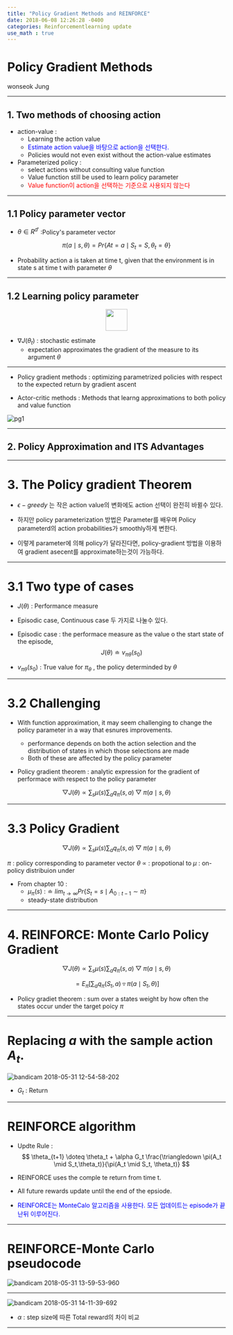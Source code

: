 ```yaml
---
title: "Policy Gradient Methods and REINFORCE"
date: 2018-06-08 12:26:28 -0400
categories: Reinforcementlearning update
use_math : true
---
```




# Policy Gradient Methods 

wonseok Jung

---
## 1. Two methods of choosing action
- action-value : 
	- Learning the action value 
	- <span style="color:blue">Estimate action value을 바탕으로 action을 선택한다. </span>
	- Policies would not even exist without the action-value estimates
- Parameterized policy :
	- select actions without consulting value function
	- Value function still be used to learn policy parameter
	- <span style="color:red">Value function이 action을 선택하는 기준으로 사용되지 않는다</span>
	
---

## 1.1 Policy parameter vector

- $\theta\in R^{d'}$ :Policy's parameter vector

$$\pi(a\mid s,\theta)=Pr \left \{ At=a \mid S_t=S,  \theta_t = \theta \right \}$$

- Probability action a is taken at time t, given that the environment is in state s at time t with parameter $\theta$

---

## 1.2 Learning policy parameter



<center><img src="https://user-images.githubusercontent.com/11300712/40633437-c1403c9a-632a-11e8-9929-3b23debeacda.gif" weight="200", height="50"></center>

- $\nabla J (\theta_t)$ : stochastic estimate
	- expectation approximates the gradient of the measure to its argument $\theta$
	
---



- Policy gradient methods : optimizing parametrized policies with respect to the expected return  by gradient ascent

- Actor-critic methods : Methods that learng approximations to both policy and value function 

![pg1](https://user-images.githubusercontent.com/11300712/40636229-062dd57a-6339-11e8-9497-280cbae7cef7.JPG)

---


## 2. Policy Approximation and ITS Advantages


---

# 3. The Policy gradient Theorem

- $\epsilon-greedy$ 는 작은 action value의 변화에도 action 선택이 완전히 바뀔수 있다. 

- 하지만 policy parameterization 방법은 Parameter를 배우며 Policy parameterd의 action probabilities가 smoothly하게 변한다. 

- 이렇게 parameter에 의해 policy가 달라진다면, policy-gradient 방법을 이용하여 gradient asecent를 approximate하는것이 가능하다. 

---

# 3.1 Two type of cases


- $J(\theta)$ : Performance measure 
- Episodic case, Continuous case 두 가지로 나눌수 있다. 

- Episodic case : the performace measure as the value o the start state of the episode, 
$$J(\theta)\doteq v_{\pi \theta}(s_0)$$

- $v_{\pi \theta}(s_0)$ : True value for $\pi_{\theta}$ , the policy determinded by $\theta$



---

# 3.2 Challenging 

- With function approximation, it may seem challenging to change the policy parameter in a way that esnures improvements. 
	- performance depends on both the action selection and the distribution of states in which those selections are made
	- Both of these are affected by the policy parameter

- Policy gradient theorem : analytic expression for the gradient of performace with respect to the policy parameter

$$\bigtriangledown J(\theta) \propto \sum_{s} \mu(s) \sum_{a} q_{\pi}(s,a) \bigtriangledown\pi(a \mid s, \theta)$$


---

# 3.3 Policy Gradient

$$\bigtriangledown J(\theta) \propto \sum_{s} \mu(s) \sum_{a} q_{\pi}(s,a) \bigtriangledown\pi(a \mid s, \theta)$$

$\pi$ : policy corresponding to parameter vector $\theta$ 
$\propto$ : propotional to 
$\mu$ : on-policy distribuion under

- From chapter 10 : 
	- $\mu_{\pi}(s)$ :$\doteq lim_{t\rightarrow \infty} Pr\left \{ {S_t=s \mid A_{0:t-1} \sim \pi} \right \}$ 
	- steady-state distribution 

---


# 4. REINFORCE: Monte Carlo Policy Gradient

$$\bigtriangledown J(\theta) \propto \sum_{s} \mu(s) \sum_{a} q_{\pi}(s,a) \bigtriangledown\pi(a \mid s, \theta)$$


$$=E_{\pi}[\sum_a q_{\pi} (S_t,a) \triangledown  \pi(a \mid S_{t},\theta)]$$

- Policy gradiet theorem : sum over a states weight by how often the states occur under the target poicy $\pi$



---

# Replacing $a$ with the sample action $A_t$. 



![bandicam 2018-05-31 12-54-58-202](https://user-images.githubusercontent.com/11300712/40760473-ea8ec19a-64d1-11e8-854f-aba8684bfe2f.jpg)

- $G_t$ : Return 



---

# REINFORCE algorithm 

- Updte Rule :
$$ \theta_{t+1} \doteq \theta_t + \alpha G_t \frac{\triangledown \pi(A_t \mid S_t,\theta_t)}{\pi(A_t \mid S_t, \theta_t)} $$

- REINFORCE uses the comple te return from time t. 
- All future rewards update until the end of the epsiode. 
- <span style="color:blue">REINFORCE는 MonteCalo 알고리즘을 사용한다. 모든 업데이트는 episode가 끝난뒤 이루어진다. </span>


---
# REINFORCE-Monte Carlo pseudocode 

![bandicam 2018-05-31 13-59-53-960](https://user-images.githubusercontent.com/11300712/40762235-e9252bf6-64da-11e8-8225-3d20d064eefc.jpg)


---

![bandicam 2018-05-31 14-11-39-692](https://user-images.githubusercontent.com/11300712/40762665-8f74a3d2-64dc-11e8-8aaa-8959dd0e9cb5.jpg)

- $\alpha$ : step size에 따른 Total reward의 차이 비교

---










